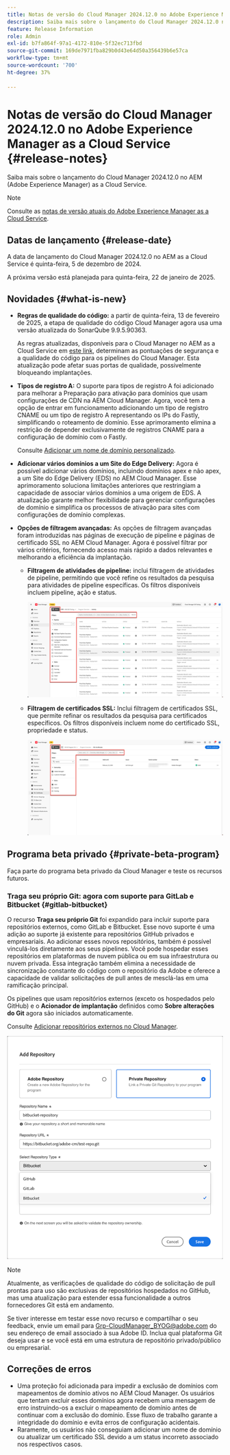 ```yaml
---
title: Notas de versão do Cloud Manager 2024.12.0 no Adobe Experience Manager as a Cloud Service
description: Saiba mais sobre o lançamento do Cloud Manager 2024.12.0 no AEM as a Cloud Service.
feature: Release Information
role: Admin
exl-id: b7fa864f-97a1-4172-810e-5f32ec713fbd
source-git-commit: 169de7971fba829b0d43e64d50a356439b6e57ca
workflow-type: tm+mt
source-wordcount: '700'
ht-degree: 37%

---
```



# Notas de versão do Cloud Manager 2024.12.0 no Adobe Experience Manager as a Cloud Service {#release-notes}

Saiba mais sobre o lançamento do Cloud Manager 2024.12.0 no AEM (Adobe Experience Manager) as a Cloud Service.

>[!NOTE]
>
>Consulte as [notas de versão atuais do Adobe Experience Manager as a Cloud Service](/help/release-notes/release-notes-cloud/release-notes-current.md).

## Datas de lançamento {#release-date}

A data de lançamento do Cloud Manager 2024.12.0 no AEM as a Cloud Service é quinta-feira, 5 de dezembro de 2024.

A próxima versão está planejada para quinta-feira, 22 de janeiro de 2025.


## Novidades {#what-is-new}

* **Regras de qualidade do código:** a partir de quinta-feira, 13 de fevereiro de 2025, a etapa de qualidade do código Cloud Manager agora usa uma versão atualizada do SonarQube 9.9.5.90363.

  As regras atualizadas, disponíveis para o Cloud Manager no AEM as a Cloud Service em [este link](/help/implementing/cloud-manager/code-quality-testing.md#understanding-code-quality-rules), determinam as pontuações de segurança e a qualidade do código para os pipelines do Cloud Manager. Esta atualização pode afetar suas portas de qualidade, possivelmente bloqueando implantações.

<!-- * **Java 21 support:** Customers can now optionally build with Java 17 or Java 21, benefiting from performance improvements and new language features. See [Build environment](/help/implementing/cloud-manager/getting-access-to-aem-in-cloud/build-environment-details.md) for configuration steps, including updating your Maven project description, and certain library versions. When the build version is set to Java 17 or Java 21, the runtime defaults to Java 21.

    Starting February 2025, sandboxes and dev environments upgrade to the Java 21 runtime, regardless of the build version (Java 8, 11, 17, or 21). Production environments follow with an upgrade in April 2025. -->

* **Tipos de registro A:** O suporte para tipos de registro A foi adicionado para melhorar a Preparação para ativação para domínios que usam configurações de CDN na AEM Cloud Manager. Agora, você tem a opção de entrar em funcionamento adicionando um tipo de registro CNAME ou um tipo de registro A representando os IPs do Fastly, simplificando o roteamento de domínio. Esse aprimoramento elimina a restrição de depender exclusivamente de registros CNAME para a configuração de domínio com o Fastly.

  Consulte [Adicionar um nome de domínio personalizado](/help/implementing/cloud-manager/custom-domain-names/add-custom-domain-name.md). <!-- CMGR-63076 -->

<!-- * The AEM Code Quality step now uses SonarQube 9.9 Server, replacing the older 7.4 version. This upgrade brings additional security, performance, and code quality checks, offering more comprehensive analysis and coverage for your projects. -->

* **Adicionar vários domínios a um Site do Edge Delivery:** Agora é possível adicionar vários domínios, incluindo domínios apex e não apex, a um Site do Edge Delivery (EDS) no AEM Cloud Manager. Esse aprimoramento soluciona limitações anteriores que restringiam a capacidade de associar vários domínios a uma origem de EDS. A atualização garante melhor flexibilidade para gerenciar configurações de domínio e simplifica os processos de ativação para sites com configurações de domínio complexas. <!-- CMGR-63007 -->

* **Opções de filtragem avançadas:** As opções de filtragem avançadas foram introduzidas nas páginas de execução de pipeline e páginas de certificado SSL no AEM Cloud Manager. Agora é possível filtrar por vários critérios, fornecendo acesso mais rápido a dados relevantes e melhorando a eficiência da implantação. <!-- CMGR-26263 -->

   * **Filtragem de atividades de pipeline:** inclui filtragem de atividades de pipeline, permitindo que você refine os resultados da pesquisa para atividades de pipeline específicas. Os filtros disponíveis incluem pipeline, ação e status.

     ![Filtragem de atividades de pipeline](/help/implementing/cloud-manager/assets/filters-pipeline.png)


   * **Filtragem de certificados SSL:** Inclui filtragem de certificados SSL, que permite refinar os resultados da pesquisa para certificados específicos. Os filtros disponíveis incluem nome do certificado SSL, propriedade e status.

     ![Filtragem de certificado SSL](/help/implementing/cloud-manager/assets/filters-ssl-certificates.png)

## Programa beta privado {#private-beta-program}

Faça parte do programa beta privado da Cloud Manager e teste os recursos futuros.

### Traga seu próprio Git: agora com suporte para GitLab e Bitbucket {#gitlab-bitbucket}

<!-- BOTH CS & AMS -->

O recurso **Traga seu próprio Git** foi expandido para incluir suporte para repositórios externos, como GitLab e Bitbucket. Esse novo suporte é uma adição ao suporte já existente para repositórios GitHub privados e empresariais. Ao adicionar esses novos repositórios, também é possível vinculá-los diretamente aos seus pipelines. Você pode hospedar esses repositórios em plataformas de nuvem pública ou em sua infraestrutura ou nuvem privada. Essa integração também elimina a necessidade de sincronização constante do código com o repositório da Adobe e oferece a capacidade de validar solicitações de pull antes de mesclá-las em uma ramificação principal.

Os pipelines que usam repositórios externos (exceto os hospedados pelo GitHub) e o **Acionador de implantação** definidos como **Sobre alterações do Git** agora são iniciados automaticamente.

Consulte [Adicionar repositórios externos no Cloud Manager](/help/implementing/cloud-manager/managing-code/external-repositories.md).

![Caixa de diálogo Adicionar repositório](/help/implementing/cloud-manager/release-notes/assets/repositories-add-release-notes.png)

>[!NOTE]
>
>Atualmente, as verificações de qualidade do código de solicitação de pull prontas para uso são exclusivas de repositórios hospedados no GitHub, mas uma atualização para estender essa funcionalidade a outros fornecedores Git está em andamento.

Se tiver interesse em testar esse novo recurso e compartilhar o seu feedback, envie um email para [Grp-CloudManager_BYOG@adobe.com](mailto:Grp-CloudManager_BYOG@adobe.com) do seu endereço de email associado à sua Adobe ID. Inclua qual plataforma Git deseja usar e se você está em uma estrutura de repositório privado/público ou empresarial.

## Correções de erros

* Uma proteção foi adicionada para impedir a exclusão de domínios com mapeamentos de domínio ativos no AEM Cloud Manager. Os usuários que tentam excluir esses domínios agora recebem uma mensagem de erro instruindo-os a excluir o mapeamento de domínio antes de continuar com a exclusão do domínio. Esse fluxo de trabalho garante a integridade do domínio e evita erros de configuração acidentais. <!-- CMGR-63033 -->
* Raramente, os usuários não conseguiam adicionar um nome de domínio ou atualizar um certificado SSL devido a um status incorreto associado nos respectivos casos. <!-- CMGR-62816 -->


<!-- ## Known issues {#known-issues} -->
